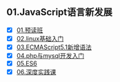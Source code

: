 ## 01.JavaScript语言新发展

- [x] [01.预读班](./01.预读班)
- [x] [02.linux基础入门](./02.linux基础入门)
- [x] [03.ECMAScript5.1新增语法](./03.ECMAScript5.1新增语法)
- [x] [04.php与mysql开发入门](./04.php与mysql开发入门)
- [x] [05.ES6](./05.ES6)
- [x] [06.深度实践课](./06.深度实践课)
